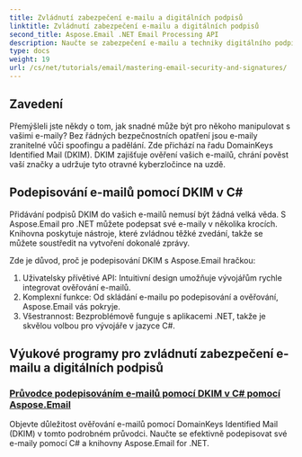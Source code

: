 ```yaml
---
title: Zvládnutí zabezpečení e-mailu a digitálních podpisů
linktitle: Zvládnutí zabezpečení e-mailu a digitálních podpisů
second_title: Aspose.Email .NET Email Processing API
description: Naučte se zabezpečení e-mailu a techniky digitálního podpisu v Aspose.Email pro .NET. Prozkoumejte podrobné návody, včetně podepisování DKIM v C#.
type: docs
weight: 19
url: /cs/net/tutorials/email/mastering-email-security-and-signatures/
---
```

## Zavedení 

Přemýšleli jste někdy o tom, jak snadné může být pro někoho manipulovat s vašimi e-maily? Bez řádných bezpečnostních opatření jsou e-maily zranitelné vůči spoofingu a padělání. Zde přichází na řadu DomainKeys Identified Mail (DKIM). DKIM zajišťuje ověření vašich e-mailů, chrání pověst vaší značky a udržuje tyto otravné kyberzločince na uzdě.  

## Podepisování e-mailů pomocí DKIM v C#  

Přidávání podpisů DKIM do vašich e-mailů nemusí být žádná velká věda. S Aspose.Email pro .NET můžete podepsat své e-maily v několika krocích. Knihovna poskytuje nástroje, které zvládnou těžké zvedání, takže se můžete soustředit na vytvoření dokonalé zprávy.  

Zde je důvod, proč je podepisování DKIM s Aspose.Email hračkou:  

1. Uživatelsky přívětivé API: Intuitivní design umožňuje vývojářům rychle integrovat ověřování e-mailů.  
2. Komplexní funkce: Od skládání e-mailu po podepisování a ověřování, Aspose.Email vás pokryje.  
3. Všestrannost: Bezproblémově funguje s aplikacemi .NET, takže je skvělou volbou pro vývojáře v jazyce C#.

## Výukové programy pro zvládnutí zabezpečení e-mailu a digitálních podpisů
### [Průvodce podepisováním e-mailů pomocí DKIM v C# pomocí Aspose.Email](./guide-to-signing-emails-with-dkim/)
Objevte důležitost ověřování e-mailů pomocí DomainKeys Identified Mail (DKIM) v tomto podrobném průvodci. Naučte se efektivně podepisovat své e-maily pomocí C# a knihovny Aspose.Email for .NET.